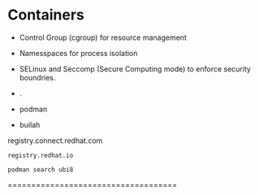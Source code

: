 # Containers

- Control Group (cgroup) for resource management
- Namesspaces for process isolation
- SELinux and Seccomp (Secure Computing mode) to enforce security boundries. 


- .
- podman
- builah


registry.connect.redhat.com 


`registry.redhat.io`

`podman search ubi8` 


====================================

